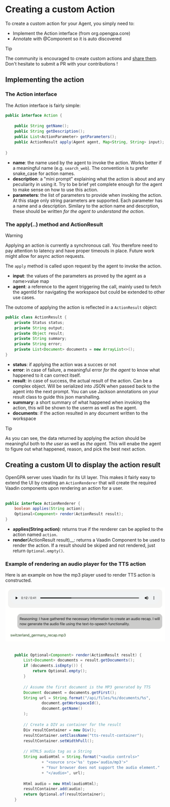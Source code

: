 # Creating a custom Action

To create a custom action for your Agent, you simply need to:
- Implement the Action interface (from org.opengpa.core)
- Annotate with @Component so it is auto discovered

> [!TIP]
> The community is encouraged to create custom actions and [share them](actions_marketplace.md).
> Don't hesitate to submit a PR with your contributions !

## Implementing the action

### The Action interface

The Action interface is fairly simple:
```java
public interface Action {

    public String getName();
    public String getDescription();
    public List<ActionParameter> getParameters();
    public ActionResult apply(Agent agent, Map<String, String> input);

}
```

- __name__: the name used by the agent to invoke the action. Works better if a meaningful name (e.g. `search_web`).
The convention is tu prefer snake_case for action names.
- __description__: a "mini prompt" explaining what the action is about and any peculiarity in using it. Try to be brief
yet complete enough for the agent to make sense on how to use this action.
- __parameters__: the list of parameters to provide when invoking the action. At this stage only string parameters
are supported. Each parameter has a name and a description. Similary to the action name and descrption, these should
be written *for the agent to understand the action*.

### The apply(..) method and ActionResult

> [!WARNING]
> Applying an action is currently a synchronous call. You therefore need to pay attention to latency
> and have proper timeouts in place. Future work might allow for async action requests.

The `apply` method is called upon request by the agent to invoke the action.
- __input__: the values of the parameters as proved by the agent as a name>value map
- __agent__: a reference to the agent triggering the call, mainly used to fetch the agentId for navigating the
workspace but could be extended to other use cases.

The outcome of applying the action is reflected in a `ActionResult` object:

```java
public class ActionResult {
    private Status status;
    private String output;
    private Object result;
    private String summary;
    private String error;
    private List<Document> documents = new ArrayList<>();
}
```

- __status__: if applying the action was a succes or not
- __error__: in case of failure, a meaningful error *for the agent* to know what happened to it can correct itself.
- __result__: in case of success, the actual result of the action. Can be a complex object. Will be serialized
into JSON when passed back to the agent into the next prompt. You can use Jackson annotations on your result
class to guide this json marshalling. 
- __summary__: a short summary of what happened when invoking the action, this will be shown to the userm as
well as the agent.
- __documents__: if the action resulted in any document written to the workspace

> [!TIP]
> As you can see, the data returned by applying the action should be meaningful both to *the user* as well
> as *the agent*. This will enabe the agent to figure out what happened, reason, and pick the best next action.

## Creating a custom UI to display the action result

OpenGPA server uses Vaadin for its UI layer. This makes it fairly easy to extend the UI by creating an `ActionRenderer`
that will create the required Vaadin components upon rendering an action for a user.

```java

public interface ActionRenderer {
    boolean applies(String action);
    Optional<Component> render(ActionResult result);
}
```

- __applies(String action)__: returns true if the renderer can be applied to the action named `action`.
- __render__(ActionResult result)__: returns a Vaadin Component to be used to render the action. If a result
should be skiped and not rendered, just return `Optional.empty()`.

### Example of rendering an audio player for the TTS action

Here is an example on how the mp3 player used to render TTS action is constructed.


<p align="center">
  <img src="/assets/tts_action.png" width="640" />
</p>

```java

    public Optional<Component> render(ActionResult result) {
        List<Document> documents = result.getDocuments();
        if (documents.isEmpty()) {
            return Optional.empty();
        }

        // Assume the first document is the MP3 generated by TTS
        Document document = documents.getFirst();
        String url = String.format("/api/files/%s/documents/%s", 
                document.getWorkspaceId(), 
                document.getName()
        );

        // Create a DIV as container for the result
        Div resultContainer = new Div();
        resultContainer.setClassName("tts-result-container");
        resultContainer.setWidthFull();
        
        // HTML5 audio tag as a String
        String audioHtml = String.format("<audio controls>"
                + "<source src='%s' type='audio/mp3'>"
                + "Your browser does not support the audio element."
                + "</audio>", url);

        Html audio = new Html(audioHtml);
        resultContainer.add(audio);
        return Optional.of(resultContainer);
    }
```